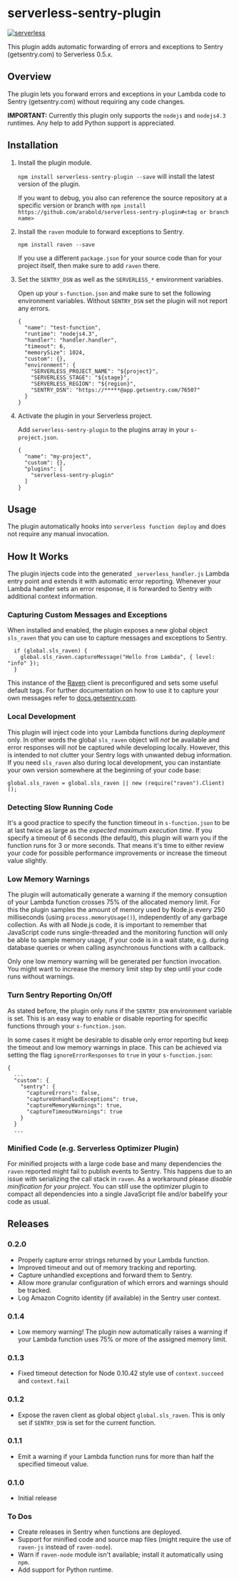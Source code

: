 # serverless-sentry-plugin

[![serverless](http://public.serverless.com/badges/v3.svg)](http://www.serverless.com)

This plugin adds automatic forwarding of errors and exceptions to Sentry (getsentry.com) to Serverless 0.5.x.


## Overview
The plugin lets you forward errors and exceptions in your Lambda code to Sentry (getsentry.com) without
requiring any code changes.

**IMPORTANT:** Currently this plugin only supports the `nodejs` and `nodejs4.3` runtimes.
Any help to add Python support is appreciated.


## Installation

1. Install the plugin module.

   `npm install serverless-sentry-plugin --save` will install the latest version of the plugin.

   If you want to debug, you also can reference the source repository at a specific version or branch
   with `npm install https://github.com/arabold/serverless-sentry-plugin#<tag or branch name>`

2. Install the `raven` module to forward exceptions to Sentry.

   `npm install raven --save`

   If you use a different `package.json` for your source code than for your project itself, then make
   sure to add `raven` there. 

3. Set the `SENTRY_DSN` as well as the `SERVERLESS_*` environment variables.

   Open up your `s-function.json` and make sure to set the following environment variables. Without
   `SENTRY_DSN` set the plugin will not report any errors.
   ```
   {
     "name": "test-function",
     "runtime": "nodejs4.3",
     "handler": "handler.handler",
     "timeout": 6,
     "memorySize": 1024,
     "custom": {},
     "environment": {
       "SERVERLESS_PROJECT_NAME": "${project}",
       "SERVERLESS_STAGE": "${stage}",
       "SERVERLESS_REGION": "${region}",
       "SENTRY_DSN": "https://*****@app.getsentry.com/76507"
     }
   }
   ```

4. Activate the plugin in your Serverless project.

   Add `serverless-sentry-plugin` to the plugins array in your `s-project.json`.
   ```
   {
     "name": "my-project",
     "custom": {},
     "plugins": [
       "serverless-sentry-plugin"
     ]
   }
   ```


## Usage

The plugin automatically hooks into `serverless function deploy` and does not require
any manual invocation.


## How It Works
The plugin injects code into the generated `_serverless_handler.js` Lambda entry point and
extends it with automatic error reporting. Whenever your Lambda handler sets an error response, it is
forwarded to Sentry with additional context information.

### Capturing Custom Messages and Exceptions
When installed and enabled, the plugin exposes a new global object `sls_raven` that you can use
to capture messages and exceptions to Sentry.
```
  if (global.sls_raven) {
    global.sls_raven.captureMessage("Hello from Lambda", { level: "info" });
  }
```

This instance of the [Raven](https://github.com/getsentry/raven-node/) client is preconfigured and sets
some useful default tags. For further documentation on how to use it to capture your own messages refer to 
[docs.getsentry.com](https://docs.getsentry.com/hosted/clients/node/usage/).

### Local Development
This plugin will inject code into your Lambda functions during _deployment_ only. In other words the global
`sls_raven` object will _not_ be available and error responses will _not_ be captured while developing
locally. However, this is intended to not clutter your Sentry logs with unwanted debug information. If you
need `sls_raven` also during local development, you can instantiate your own version somewhere 
at the beginning of your code base:
```
global.sls_raven = global.sls_raven || new (require("raven").Client)();
```

### Detecting Slow Running Code
It's a good practice to specify the function timeout in `s-function.json` to be at last twice as large 
as the _expected maximum execution time_. If you specify a timeout of 6 seconds (the default), this plugin will
warn you if the function runs for 3 or more seconds. That means it's time to either review your code for
possible performance improvements or increase the timeout value slightly.

### Low Memory Warnings
The plugin will automatically generate a warning if the memory consuption of your Lambda function crosses
75% of the allocated memory limit. For this the plugin samples the amount of memory used by Node.js every 
250 milliseconds (using `process.memoryUsage()`), independently of any garbage collection. As with
all Node.js code, it is important to remember that JavaScript code runs single-threaded and the monitoring function
will only be able to sample memory usage, if your code is in a wait state, e.g. during database queries or 
when calling asynchronous functions with a callback.

Only one low memory warning will be generated per function invocation. You might want to increase the
memory limit step by step until your code runs without warnings.

### Turn Sentry Reporting On/Off
As stated before, the plugin only runs if the `SENTRY_DSN` environment variable is set. This is an easy
way to enable or disable reporting for specific functions through your `s-function.json`.

In some cases it might be desirable to disable only error reporting but keep the timeout and low memory 
warnings in place. This can be achieved via setting the flag `ignoreErrorResponses` to `true`
in your `s-function.json`:
```
{
  ...
  "custom": {
    "sentry": {
      "captureErrors": false,
      "captureUnhandledExceptions": true,
      "captureMemoryWarnings": true,
      "captureTimeoutWarnings": true
    }
  }
  ...
```

### Minified Code (e.g. Serverless Optimizer Plugin)
For minified projects with a large code base and many dependencies the `raven` reported might fail 
to publish events to Sentry. This happens due to an issue with serializing the call stack in `raven`. 
As a workaround please _disable minification for your project_. You can still use the optimizer plugin to 
compact all dependencies into a single JavaScript file and/or babelify your code as usual.


## Releases

### 0.2.0
* Properly capture error strings returned by your Lambda function.
* Improved timeout and out of memory tracking and reporting.
* Capture unhandled exceptions and forward them to Sentry.
* Allow more granular configuration of which errors and warnings should be tracked.
* Log Amazon Cognito identity (if available) in the Sentry user context.

### 0.1.4
* Low memory warning! The plugin now automatically raises a warning if your Lambda function uses 75%
  or more of the assigned memory limit. 

### 0.1.3
* Fixed timeout detection for Node 0.10.42 style use of `context.succeed` and `context.fail`

### 0.1.2
* Expose the raven client as global object `global.sls_raven`. This is only set if `SENTRY_DSN` is
  set for the current function.

### 0.1.1
* Emit a warning if your Lambda function runs for more than half the specified timeout value.

### 0.1.0
* Initial release

### To Dos
* Create releases in Sentry when functions are deployed.
* Support for minified code and source map files (might require the use of `raven-js` instead of `raven-node`).
* Warn if `raven-node` module isn't available; install it automatically using `npm`.
* Add support for Python runtime.
